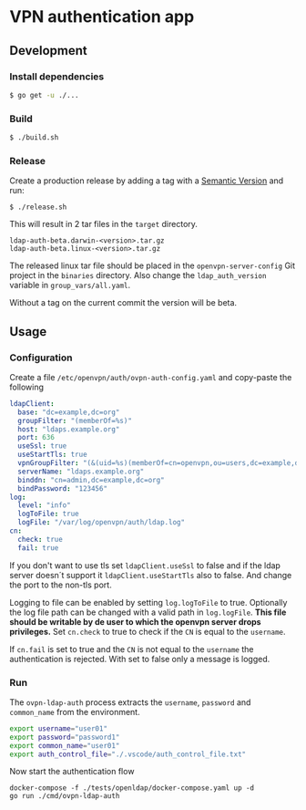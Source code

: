 # VPN authentication app

## Development

### Install dependencies

```sh
$ go get -u ./...
```

### Build

```sh
$ ./build.sh
```

### Release

Create a production release by adding a tag with a [Semantic Version](https://semver.org/) and run:

```
$ ./release.sh
```

This will result in 2 tar files in the `target` directory.

```
ldap-auth-beta.darwin-<version>.tar.gz
ldap-auth-beta.linux-<version>.tar.gz
```

The released linux tar file should be placed in the `openvpn-server-config` Git project in the `binaries` directory. Also change
the `ldap_auth_version` variable in `group_vars/all.yaml`.

Without a tag on the current commit the version will be beta.

## Usage

### Configuration

Create a file `/etc/openvpn/auth/ovpn-auth-config.yaml` and copy-paste the following

```yaml
ldapClient:
  base: "dc=example,dc=org"
  groupFilter: "(memberOf=%s)"
  host: "ldaps.example.org"
  port: 636
  useSsl: true
  useStartTls: true
  vpnGroupFilter: "(&(uid=%s)(memberOf=cn=openvpn,ou=users,dc=example,dc=org))"
  serverName: "ldaps.example.org"
  binddn: "cn=admin,dc=example,dc=org"
  bindPassword: "123456"
log:  
  level: "info"
  logToFile: true
  logFile: "/var/log/openvpn/auth/ldap.log"
cn:
  check: true
  fail: true
```

If you don't want to use tls set `ldapClient.useSsl` to false and if the ldap server doesn´t support it `ldapClient.useStartTls` also to false. And change the port to the non-tls port.

Logging to file can be enabled by setting `log.logToFile` to true. Optionally the log file path can be changed
with a valid path in `log.logFile`. **This file should be writable by de user to which the openvpn server drops privileges.**
Set `cn.check` to true to check if the `CN` is equal to the `username`.

If `cn.fail` is set to true and the `CN` is not equal to the `username` the authentication is rejected.
With set to false only a message is logged.

### Run

The `ovpn-ldap-auth` process extracts the `username`, `password` and `common_name` from the environment.

```sh
export username="user01"
export password="password1"
export common_name="user01"
export auth_control_file="./.vscode/auth_control_file.txt"
```

Now start the authentication flow

```
docker-compose -f ./tests/openldap/docker-compose.yaml up -d
go run ./cmd/ovpn-ldap-auth

```

